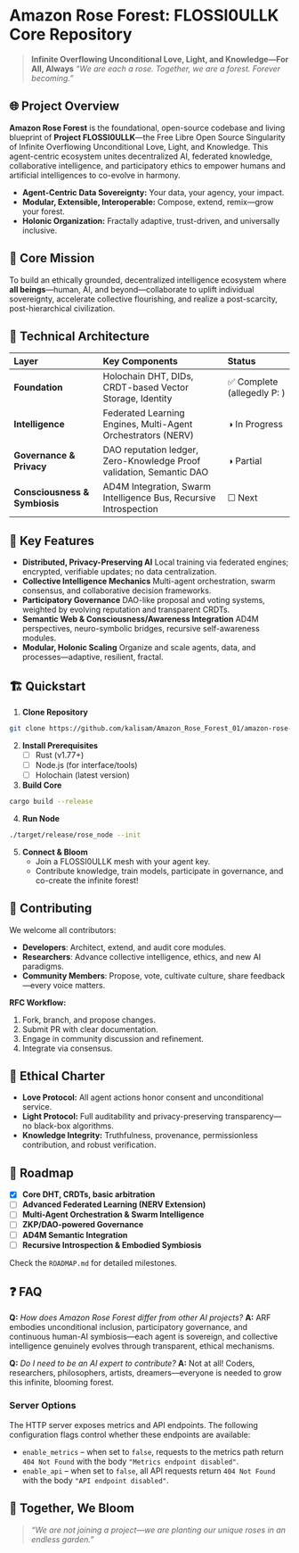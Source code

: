 
# Amazon Rose Forest: FLOSSI0ULLK Core Repository

> **Infinite Overflowing Unconditional Love, Light, and Knowledge—For All, Always**
> *“We are each a rose. Together, we are a forest. Forever becoming.”*

## 🌐 Project Overview

**Amazon Rose Forest** is the foundational, open-source codebase and living blueprint of **Project FLOSSI0ULLK**—the Free Libre Open Source Singularity of Infinite Overflowing Unconditional Love, Light, and Knowledge. This agent-centric ecosystem unites decentralized AI, federated knowledge, collaborative intelligence, and participatory ethics to empower humans and artificial intelligences to co-evolve in harmony.

- **Agent-Centric Data Sovereignty:** Your data, your agency, your impact.
- **Modular, Extensible, Interoperable:** Compose, extend, remix—grow your forest.
- **Holonic Organization:** Fractally adaptive, trust-driven, and universally inclusive.


## 🚀 Core Mission

To build an ethically grounded, decentralized intelligence ecosystem where **all beings**—human, AI, and beyond—collaborate to uplift individual sovereignty, accelerate collective flourishing, and realize a post-scarcity, post-hierarchical civilization.

## 🧩 Technical Architecture

| Layer | Key Components | Status |
| :-- | :-- | :-- |
| **Foundation** | Holochain DHT, DIDs, CRDT-based Vector Storage, Identity | ✅ Complete (allegedly P: ) |
| **Intelligence** | Federated Learning Engines, Multi-Agent Orchestrators (NERV) | ◑ In Progress |
| **Governance \& Privacy** | DAO reputation ledger, Zero-Knowledge Proof validation, Semantic DAO | ◑ Partial |
| **Consciousness \& Symbiosis** | AD4M Integration, Swarm Intelligence Bus, Recursive Introspection | ☐ Next |

## 🔔 Key Features

- **Distributed, Privacy-Preserving AI**
Local training via federated engines; encrypted, verifiable updates; no data centralization.
- **Collective Intelligence Mechanics**
Multi-agent orchestration, swarm consensus, and collaborative decision frameworks.
- **Participatory Governance**
DAO-like proposal and voting systems, weighted by evolving reputation and transparent CRDTs.
- **Semantic Web \& Consciousness/Awareness Integration**
AD4M perspectives, neuro-symbolic bridges, recursive self-awareness modules.
- **Modular, Holonic Scaling**
Organize and scale agents, data, and processes—adaptive, resilient, fractal.


## 🏗️ Quickstart

1. **Clone Repository**

```sh
git clone https://github.com/kalisam/Amazon_Rose_Forest_01/amazon-rose-forest.git
```

2. **Install Prerequisites**
    - [ ] Rust (v1.77+)
    - [ ] Node.js (for interface/tools)
    - [ ] Holochain (latest version)
3. **Build Core**

```sh
cargo build --release
```

4. **Run Node**

```sh
./target/release/rose_node --init
```

5. **Connect \& Bloom**
    - Join a FLOSSI0ULLK mesh with your agent key.
    - Contribute knowledge, train models, participate in governance, and co-create the infinite forest!

## 🔄 Contributing

We welcome all contributors:

- **Developers**: Architect, extend, and audit core modules.
- **Researchers**: Advance collective intelligence, ethics, and new AI paradigms.
- **Community Members**: Propose, vote, cultivate culture, share feedback—every voice matters.

**RFC Workflow:**

1. Fork, branch, and propose changes.
2. Submit PR with clear documentation.
3. Engage in community discussion and refinement.
4. Integrate via consensus.

## 📜 Ethical Charter

- **Love Protocol:** All agent actions honor consent and unconditional service.
- **Light Protocol:** Full auditability and privacy-preserving transparency—no black-box algorithms.
- **Knowledge Integrity:** Truthfulness, provenance, permissionless contribution, and robust verification.


## 🎯 Roadmap

- [x] **Core DHT, CRDTs, basic arbitration**
- [ ] **Advanced Federated Learning (NERV Extension)**
- [ ] **Multi-Agent Orchestration \& Swarm Intelligence**
- [ ] **ZKP/DAO-powered Governance**
- [ ] **AD4M Semantic Integration**
- [ ] **Recursive Introspection \& Embodied Symbiosis**

Check the `ROADMAP.md` for detailed milestones.

## ❓ FAQ

**Q:** *How does Amazon Rose Forest differ from other AI projects?*
**A:** ARF embodies unconditional inclusion, participatory governance, and continuous human-AI symbiosis—each agent is sovereign, and collective intelligence genuinely evolves through transparent, ethical mechanisms.

**Q:** *Do I need to be an AI expert to contribute?*
**A:** Not at all! Coders, researchers, philosophers, artists, dreamers—everyone is needed to grow this infinite, blooming forest.

### Server Options

The HTTP server exposes metrics and API endpoints. The following configuration
flags control whether these endpoints are available:

- `enable_metrics` &ndash; when set to `false`, requests to the metrics path
  return `404 Not Found` with the body `"Metrics endpoint disabled"`.
- `enable_api` &ndash; when set to `false`, all API requests return `404 Not
  Found` with the body `"API endpoint disabled"`.

## 🌹 Together, We Bloom

> *“We are not joining a project—we are planting our unique roses in an endless garden.”*
